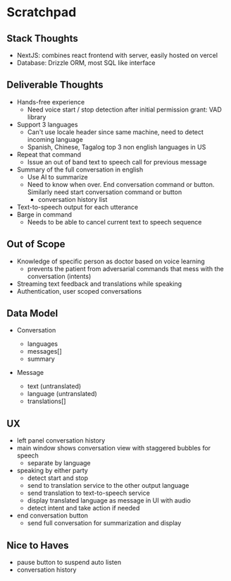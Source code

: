 # Scratchpad

## Stack Thoughts

- NextJS: combines react frontend with server, easily hosted on vercel
- Database: Drizzle ORM, most SQL like interface

## Deliverable Thoughts

- Hands-free experience
  - Need voice start / stop detection after initial permission grant: VAD library
- Support 3 languages
  - Can't use locale header since same machine, need to detect incoming language
  - Spanish, Chinese, Tagalog top 3 non english languages in US
- Repeat that command
  - Issue an out of band text to speech call for previous message
- Summary of the full conversation in english
  - Use AI to summarize
  - Need to know when over. End conversation command or button. Similarly need start conversation command or button
    - conversation history list
- Text-to-speech output for each utterance
- Barge in command
  - Needs to be able to cancel current text to speech sequence

## Out of Scope

- Knowledge of specific person as doctor based on voice learning
  - prevents the patient from adversarial commands that mess with the conversation (intents)
- Streaming text feedback and translations while speaking
- Authentication, user scoped conversations

## Data Model

- Conversation
  - languages
  - messages[]
  - summary

- Message
  - text (untranslated)
  - language (untranslated)
  - translations[]

## UX

- left panel conversation history
- main window shows conversation view with staggered bubbles for speech
  - separate by language
- speaking by either party
  - detect start and stop
  - send to translation service to the other output language
  - send translation to text-to-speech service
  - display translated language as message in UI with audio
  - detect intent and take action if needed
- end conversation button
  - send full conversation for summarization and display

## Nice to Haves

- pause button to suspend auto listen
- conversation history



